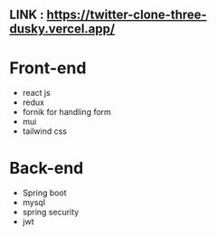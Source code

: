 ## LINK : https://twitter-clone-three-dusky.vercel.app/


# Front-end
- react js
- redux
- fornik for handling form
- mui
- tailwind css

# Back-end
- Spring boot
- mysql
- spring security
- jwt